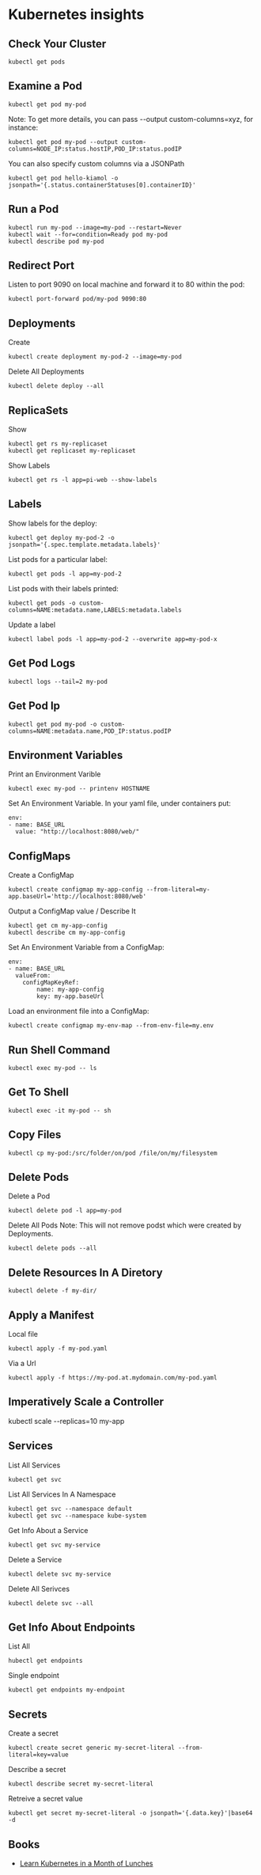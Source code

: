 Kubernetes insights
===================

Check Your Cluster
-----------------

```kubectl get pods```

Examine a Pod
-------------

```kubectl get pod my-pod```

Note: To get more details, you can pass --output custom-columns=xyz, for instance:

```
kubectl get pod my-pod --output custom-columns=NODE_IP:status.hostIP,POD_IP:status.podIP
```

You can also specify custom columns via a JSONPath

```
kubectl get pod hello-kiamol -o jsonpath='{.status.containerStatuses[0].containerID}'
```

Run a Pod
---------

```
kubectl run my-pod --image=my-pod --restart=Never
kubectl wait --for=condition=Ready pod my-pod
kubectl describe pod my-pod

```

Redirect Port
-------------

Listen to port 9090 on local machine and forward it to 80 within the pod:

```
kubectl port-forward pod/my-pod 9090:80
```

Deployments
-----------

Create

```
kubectl create deployment my-pod-2 --image=my-pod
```

Delete All Deployments

```
kubectl delete deploy --all
````

ReplicaSets
-----------

Show
```
kubectl get rs my-replicaset
kubectl get replicaset my-replicaset

```

Show Labels
```
kubectl get rs -l app=pi-web --show-labels
```

Labels
------

Show labels for the deploy:

```
kubectl get deploy my-pod-2 -o jsonpath='{.spec.template.metadata.labels}'
```

List pods for a particular label:

```
kubectl get pods -l app=my-pod-2
```

List pods with their labels printed:

```
kubectl get pods -o custom-columns=NAME:metadata.name,LABELS:metadata.labels
```

Update a label

```
kubectl label pods -l app=my-pod-2 --overwrite app=my-pod-x
```

Get Pod Logs
------------

```
kubectl logs --tail=2 my-pod
```

Get Pod Ip
----------

```
kubectl get pod my-pod -o custom-columns=NAME:metadata.name,POD_IP:status.podIP
```

Environment Variables
---------------------

Print an Environment Varible

```
kubectl exec my-pod -- printenv HOSTNAME
```

Set An Environment Variable. In your yaml file, under containers put:
```
env:
- name: BASE_URL
  value: "http://localhost:8080/web/"
```

ConfigMaps
----------

Create a ConfigMap
```
kubectl create configmap my-app-config --from-literal=my-app.baseUrl='http://localhost:8080/web'
```

Output a ConfigMap value / Describe It
```
kubectl get cm my-app-config
kubectl describe cm my-app-config
```


Set An Environment Variable from a ConfigMap:
```
env:
- name: BASE_URL
  valueFrom:
    configMapKeyRef:
        name: my-app-config
        key: my-app.baseUrl
```

Load an environment file into a ConfigMap:

```
kubectl create configmap my-env-map --from-env-file=my.env
```


Run Shell Command
-----------------

```
kubectl exec my-pod -- ls
```

Get To Shell
------------

```
kubectl exec -it my-pod -- sh
```

Copy Files
----------

```
kubectl cp my-pod:/src/folder/on/pod /file/on/my/filesystem
```

Delete Pods
---------------

Delete a Pod

```
kubectl delete pod -l app=my-pod
```

Delete All Pods
Note: This will not remove podst which were created by Deployments.

```
kubectl delete pods --all
```

Delete Resources In A Diretory
------------------------------

```
kubectl delete -f my-dir/
```

Apply a Manifest
----------------

Local file

```
kubectl apply -f my-pod.yaml 
```

Via a Url

```
kubectl apply -f https://my-pod.at.mydomain.com/my-pod.yaml
```

Imperatively Scale a Controller
-------------------------------

kubectl scale --replicas=10 my-app

Services
--------

List All Services

```
kubectl get svc
```


List All Services In A Namespace

```
kubectl get svc --namespace default
kubectl get svc --namespace kube-system
```

Get Info About a Service

```
kubectl get svc my-service
```

Delete a Service


```
kubectl delete svc my-service
```

Delete All Serivces

```
kubectl delete svc --all
```

Get Info About Endpoints
------------------------

List All
```
hubectl get endpoints
```

Single endpoint

```
kubectl get endpoints my-endpoint
```

Secrets
-------

Create a secret

```
kubectl create secret generic my-secret-literal --from-literal=key=value
```

Describe a secret

```
kubectl describe secret my-secret-literal
```

Retreive a secret value
```
kubectl get secret my-secret-literal -o jsonpath='{.data.key}'|base64 -d
```

Books
-----

* [Learn Kubernetes in a Month of Lunches](https://www.manning.com/books/learn-kubernetes-in-a-month-of-lunches)
